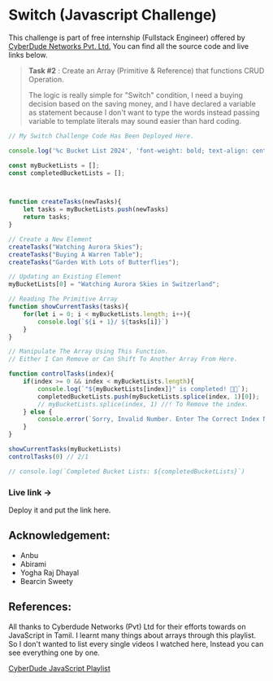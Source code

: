 # Switch (Javascript Challenge)
This challenge is part of free internship (Fullstack Engineer) offered by [CyberDude Networks Pvt. Ltd.](https://cyberdudenetworks.com) You can find all the source code and live links below.

> **Task #2** : Create an Array (Primitive & Reference) that functions CRUD Operation.
>
> The logic is really simple for "Switch" condition, I need a buying decision based on the saving money, and I have declared a variable as statement because I don't want to type the words instead passing variable to template literals may sound easier than hard coding. 

```js
// My Switch Challenge Code Has Been Deployed Here. 

console.log('%c Bucket List 2024', 'font-weight: bold; text-align: center; font-size: 50px;color: red; text-shadow: 3px 3px 0 rgb(217,31,38) , 6px 6px 0 rgb(226,91,14) , 9px 9px 0 rgb(245,221,8) , 12px 12px 0 rgb(5,148,68) , 15px 15px 0 rgb(2,135,206) , 18px 18px 0 rgb(4,77,145) , 21px 21px 0 rgb(42,21,113)');

const myBucketLists = [];
const completedBucketLists = [];



function createTasks(newTasks){
    let tasks = myBucketLists.push(newTasks)
    return tasks;
}

// Create a New Element
createTasks("Watching Aurora Skies");
createTasks("Buying A Warren Table");
createTasks("Garden With Lots of Butterflies");

// Updating an Existing Element
myBucketLists[0] = "Watching Aurora Skies in Switzerland";

// Reading The Primitive Array
function showCurrentTasks(tasks){
    for(let i = 0; i < myBucketLists.length; i++){
        console.log(`${i + 1}/ ${tasks[i]}`)
    }
}

// Manipulate The Array Using This Function. 
// Either I Can Remove or Can Shift To Another Array From Here.

function controlTasks(index){
    if(index >= 0 && index < myBucketLists.length){
        console.log(`"${myBucketLists[index]}" is completed! 💪🏽`);
        completedBucketLists.push(myBucketLists.splice(index, 1)[0]);
        // myBucketLists.splice(index, 1) //! To Remove the index. 
    } else {
        console.error(`Sorry, Invalid Number. Enter The Correct Index Number`);
    }
}

showCurrentTasks(myBucketLists)
controlTasks(0) // 2/1

// console.log(`Completed Bucket Lists: ${completedBucketLists}`)


```

### Live link -> 
Deploy it and put the link here.


## Acknowledgement:
 - Anbu
 - Abirami
 - Yogha Raj Dhayal
 - Bearcin Sweety

## References:
All thanks to Cyberdude Networks (Pvt) Ltd for their efforts towards on JavaScript in Tamil. I learnt many things about arrays through this playlist. So I don't wanted to list every single videos I watched here, Instead you can see everything one by one.

[CyberDude JavaScript Playlist](https://www.youtube.com/playlist?list=PL73Obo20O_7ihsIM5K-hHYPrcqkkdQcLa)